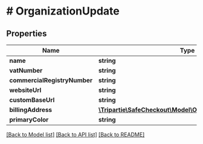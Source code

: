 # # OrganizationUpdate

## Properties

Name | Type | Description | Notes
------------ | ------------- | ------------- | -------------
**name** | **string** |  |
**vatNumber** | **string** |  | [optional]
**commercialRegistryNumber** | **string** |  | [optional]
**websiteUrl** | **string** |  | [optional]
**customBaseUrl** | **string** |  | [optional]
**billingAddress** | [**\Tripartie\SafeCheckout\Model\OrganizationAddressUpdate**](OrganizationAddressUpdate.md) |  | [optional]
**primaryColor** | **string** |  | [optional]

[[Back to Model list]](../../README.md#models) [[Back to API list]](../../README.md#endpoints) [[Back to README]](../../README.md)
